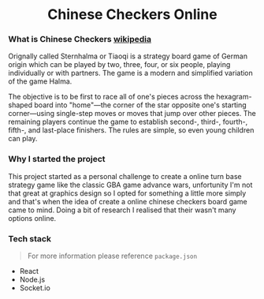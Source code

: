 <h1 align="center">
  Chinese Checkers Online
</h1>

### What is Chinese Checkers [wikipedia](https://en.wikipedia.org/wiki/Chinese_checkers)

Orignally called Sternhalma or Tiaoqi is a strategy board game of German origin which can be played by two, three, four, or six people, playing individually or with partners. The game is a modern and simplified variation of the game Halma.

The objective is to be first to race all of one's pieces across the hexagram-shaped board into "home"—the corner of the star opposite one's starting corner—using single-step moves or moves that jump over other pieces. The remaining players continue the game to establish second-, third-, fourth-, fifth-, and last-place finishers. The rules are simple, so even young children can play.

### Why I started the project

This project started as a personal challenge to create a online turn base strategy game like the classic GBA game advance wars, unfortunity I'm not that great at graphics design so I opted for something a little more simply and that's when the idea of create a online chinese checkers board game came to mind. Doing a bit of research I realised that their wasn't many options online.


### Tech stack

> For more information please reference `package.json`

- React
- Node.js
- Socket.io
